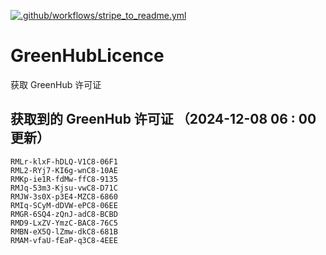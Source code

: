 [![.github/workflows/stripe_to_readme.yml](https://github.com/zjx-kimi/GreenHubLicence/actions/workflows/stripe_to_readme.yml/badge.svg)](https://github.com/zjx-kimi/GreenHubLicence/actions/workflows/stripe_to_readme.yml)
# GreenHubLicence
获取 GreenHub 许可证
## 获取到的 GreenHub 许可证 （2024-12-08 06 : 00 更新）
```
RMLr-klxF-hDLQ-V1C8-06F1
RML2-RYj7-KI6g-wnC8-10AE
RMKp-ie1R-fdMw-ffC8-9135
RMJq-53m3-Kjsu-vwC8-D71C
RMJW-3s0X-p3E4-MZC8-6860
RMIq-SCyM-dDVW-ePC8-06EE
RMGR-6SQ4-zQnJ-adC8-BCBD
RMD9-LxZV-YmzC-BAC8-76C5
RMBN-eX5Q-lZmw-dkC8-681B
RMAM-vfaU-fEaP-q3C8-4EEE
```
